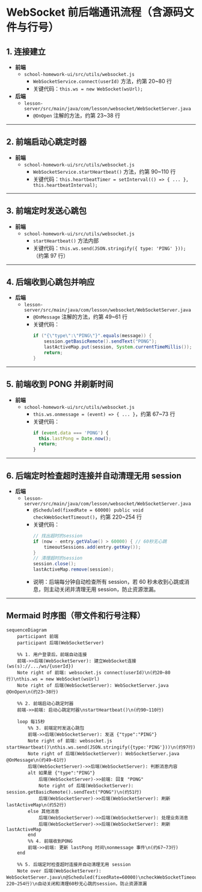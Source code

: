 # WebSocket 前后端通讯流程（含源码文件与行号）

## 1. 连接建立

- **前端**
  - `school-homework-ui/src/utils/websocket.js`
    - `WebSocketService.connect(userId)` 方法，约第 20~80 行
    - 关键代码：`this.ws = new WebSocket(wsUrl);`
- **后端**
  - `lesson-server/src/main/java/com/lesson/websocket/WebSocketServer.java`
    - `@OnOpen` 注解的方法，约第 23~38 行

---

## 2. 前端启动心跳定时器

- **前端**
  - `school-homework-ui/src/utils/websocket.js`
    - `WebSocketService.startHeartbeat()` 方法，约第 90~110 行
    - 关键代码：`this.heartbeatTimer = setInterval(() => { ... }, this.heartbeatInterval);`

---

## 3. 前端定时发送心跳包

- **前端**
  - `school-homework-ui/src/utils/websocket.js`
    - `startHeartbeat()` 方法内部
    - 关键代码：`this.ws.send(JSON.stringify({ type: 'PING' }));`（约第 97 行）

---

## 4. 后端收到心跳包并响应

- **后端**
  - `lesson-server/src/main/java/com/lesson/websocket/WebSocketServer.java`
    - `@OnMessage` 注解的方法，约第 49~61 行
    - 关键代码：
      ```java
      if ("{\"type\":\"PING\"}".equals(message)) {
          session.getBasicRemote().sendText("PONG");
          lastActiveMap.put(session, System.currentTimeMillis());
          return;
      }
      ```

---

## 5. 前端收到 PONG 并刷新时间

- **前端**
  - `school-homework-ui/src/utils/websocket.js`
    - `this.ws.onmessage = (event) => { ... }`，约第 67~73 行
    - 关键代码：
      ```js
      if (event.data === 'PONG') {
        this.lastPong = Date.now();
        return;
      }
      ```

---

## 6. 后端定时检查超时连接并自动清理无用 session

- **后端**
  - `lesson-server/src/main/java/com/lesson/websocket/WebSocketServer.java`
    - `@Scheduled(fixedRate = 60000) public void checkWebSocketTimeout()`，约第 220~254 行
    - 关键代码：
      ```java
      // 找出超时的session
      if (now - entry.getValue() > 60000) { // 60秒无心跳
          timeoutSessions.add(entry.getKey());
      }
      // 清理超时的session
      session.close();
      lastActiveMap.remove(session);
      ```
    - 说明：后端每分钟自动检查所有 session，若 60 秒未收到心跳或消息，则主动关闭并清理无用 session，防止资源泄漏。

---

## Mermaid 时序图（带文件和行号注释）

```mermaid
sequenceDiagram
    participant 前端
    participant 后端(WebSocketServer)

    %% 1. 用户登录后，前端自动连接
    前端->>后端(WebSocketServer): 建立WebSocket连接 (ws(s)://.../ws/{userId})
    Note right of 前端: websocket.js connect(userId)\n(约20~80行)\nthis.ws = new WebSocket(wsUrl)
    Note right of 后端(WebSocketServer): WebSocketServer.java @OnOpen\n(约23~38行)

    %% 2. 前端启动心跳定时器
    前端->>前端: 启动心跳定时器\nstartHeartbeat()\n(约90~110行)

    loop 每15秒
        %% 3. 前端定时发送心跳包
        前端->>后端(WebSocketServer): 发送 {"type":"PING"}
        Note right of 前端: websocket.js startHeartbeat()\nthis.ws.send(JSON.stringify({type:'PING'}))\n(约97行)
        Note right of 后端(WebSocketServer): WebSocketServer.java @OnMessage\n(约49~61行)
        后端(WebSocketServer)->>后端(WebSocketServer): 判断消息内容
        alt 如果是 {"type":"PING"}
            后端(WebSocketServer)->>前端: 回复 "PONG"
            Note right of 后端(WebSocketServer): session.getBasicRemote().sendText("PONG")\n(约51行)
            后端(WebSocketServer)->>后端(WebSocketServer): 刷新 lastActiveMap\n(约52行)
        else 其他消息
            后端(WebSocketServer)->>后端(WebSocketServer): 处理业务消息
            后端(WebSocketServer)->>后端(WebSocketServer): 刷新 lastActiveMap
        end
        %% 4. 前端收到PONG
        前端->>前端: 更新 lastPong 时间\nonmessage 事件\n(约67~73行)
    end

    %% 5. 后端定时检查超时连接并自动清理无用 session
    Note over 后端(WebSocketServer): WebSocketServer.java\n@Scheduled(fixedRate=60000)\ncheckWebSocketTimeout()\n(约220~254行)\n自动关闭和清理60秒无心跳的session，防止资源泄漏
``` 